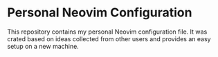 # Personal Neovim Configuration

This repository contains my personal Neovim configuration file. It was crated based on ideas collected from other users and provides an easy setup on a new machine.
